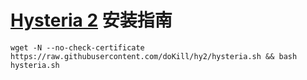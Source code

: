 # [Hysteria 2](https://github.com/apernet/hysteria) 安装指南

```
wget -N --no-check-certificate https://raw.githubusercontent.com/doKill/hy2/hysteria.sh && bash hysteria.sh
```
